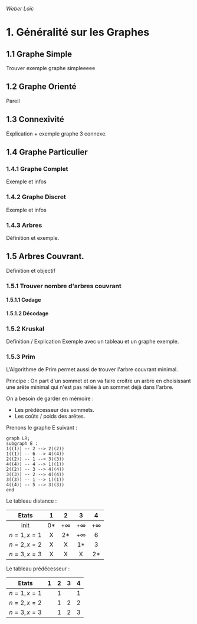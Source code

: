 _Weber Loïc_

# 1. Généralité sur les Graphes

## 1.1 Graphe Simple
Trouver exemple graphe simpleeeee

## 1.2 Graphe Orienté
Pareil

## 1.3 Connexivité
Explication + exemple graphe 3 connexe.

## 1.4 Graphe Particulier

### 1.4.1 Graphe Complet
Exemple et infos

### 1.4.2 Graphe Discret
Exemple et infos

### 1.4.3 Arbres
Définition et exemple.

## 1.5 Arbres Couvrant.
Definition et objectif

### 1.5.1 Trouver nombre d'arbres couvrant

#### 1.5.1.1 Codage

#### 1.5.1.2 Décodage

### 1.5.2 Kruskal
Definition / Explication
Exemple avec un tableau et un graphe exemple.

### 1.5.3 Prim
L'Algorithme de Prim permet aussi de trouver l'arbre couvrant minimal.  

Principe : On part d'un sommet et on va faire croitre un arbre en choisissant une arête minimal qui n'est pas reliée à un sommet déjà dans l'arbre.

On a besoin de garder en mémoire : 

- Les prédécesseur des sommets.
- Les coûts / poids des arêtes.

Prenons le graphe E suivant :

```{.mermaid}
graph LR;
subgraph E :
1((1)) -- 2 --> 2((2))
1((1)) -- 6 --> 4((4))
2((2)) -- 1 --> 3((3))
4((4)) -- 4 --> 1((1))
2((2)) -- 3 --> 4((4))
3((3)) -- 2 --> 4((4))
3((3)) -- 1 --> 1((1))
4((4)) -- 5 --> 3((3))
end
```

Le tableau distance :

<div style="font-size: 24px;">

| Etats | 1 | 2 | 3 | 4 |
|:-----:|:-:|:-:|:-:|:-:|
| init|0*|$+\infty$|$+\infty$|$+\infty$|
| $n=1, x=1$|X|2*|$+\infty$|6|
| $n=2, x=2$|X|X|1*|3|
| $n=3, x=3$|X|X|X|2*|

</div>

Le tableau prédécesseur :

<div style="font-size: 24px;">

| Etats     | 1 | 2 | 3 | 4 |
|:-----:|:-:|:-:|:-:|:-:|
| $n=1, x=1$| |1| |1|
| $n=2, x=2$| |1|2|2|
| $n=3, x=3$| |1|2|3|

</div>
